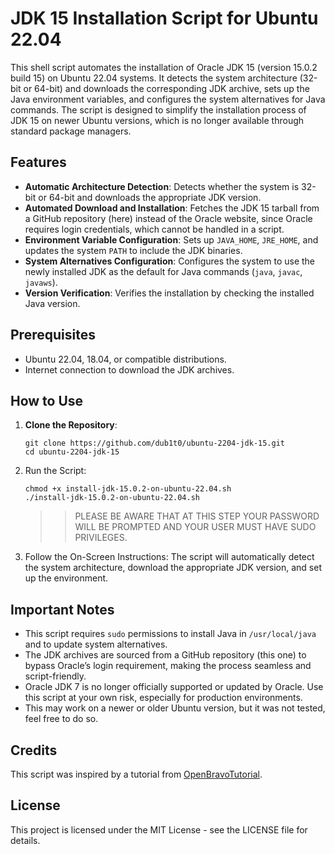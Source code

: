 # JDK 15 Installation Script for Ubuntu 22.04

This shell script automates the installation of Oracle JDK 15 (version 15.0.2 build 15) on Ubuntu 22.04 systems. 
It detects the system architecture (32-bit or 64-bit) and downloads the corresponding JDK archive, 
sets up the Java environment variables, and configures the system alternatives for Java commands. 
The script is designed to simplify the installation process of JDK 15 on newer Ubuntu versions, which is no longer available through standard package managers.

## Features

- **Automatic Architecture Detection**: Detects whether the system is 32-bit or 64-bit and downloads the appropriate JDK version.
- **Automated Download and Installation**: Fetches the JDK 15 tarball from a GitHub repository (here) instead of the Oracle website, since Oracle requires login credentials, which cannot be handled in a script.
- **Environment Variable Configuration**: Sets up `JAVA_HOME`, `JRE_HOME`, and updates the system `PATH` to include the JDK binaries.
- **System Alternatives Configuration**: Configures the system to use the newly installed JDK as the default for Java commands (`java`, `javac`, `javaws`).
- **Version Verification**: Verifies the installation by checking the installed Java version.

## Prerequisites

- Ubuntu 22.04, 18.04, or compatible distributions.
- Internet connection to download the JDK archives.

## How to Use

1. **Clone the Repository**:
   ```
   git clone https://github.com/dub1t0/ubuntu-2204-jdk-15.git
   cd ubuntu-2204-jdk-15
   ```

2. Run the Script:
   ```
   chmod +x install-jdk-15.0.2-on-ubuntu-22.04.sh
   ./install-jdk-15.0.2-on-ubuntu-22.04.sh
   
   ```
   >> PLEASE BE AWARE THAT AT THIS STEP YOUR PASSWORD WILL BE PROMPTED AND YOUR USER MUST HAVE SUDO PRIVILEGES.
   
3. Follow the On-Screen Instructions: The script will automatically detect the system architecture, download the appropriate JDK version, and set up the environment.


## Important Notes

* This script requires `sudo` permissions to install Java in `/usr/local/java` and to update system alternatives.
* The JDK archives are sourced from a GitHub repository (this one) to bypass Oracle’s login requirement, making the process seamless and script-friendly.
* Oracle JDK 7 is no longer officially supported or updated by Oracle. Use this script at your own risk, especially for production environments.
* This may work on a newer or older Ubuntu version, but it was not tested, feel free to do so.

## Credits

This script was inspired by a tutorial from [OpenBravoTutorial](https://openbravotutorial.wordpress.com/2019/05/11/install-openjdk-7-on-linuxmint-19-1-or-ubuntu-18-04/).

## License

This project is licensed under the MIT License - see the LICENSE file for details.



